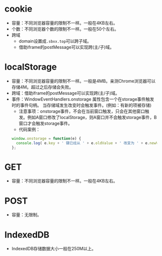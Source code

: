 # cookie
* 容量：不同浏览器容量的限制不一样。一般在4KB左右。
* 个数：不同浏览器个数的限制不一样。一般在50个左右。
* 跨域
    - domain设置成```.sbxx.top```可以跨子域。
    - 借助iframe的postMessage可以实现跨(主/子)域。

# localStorage
* 容量：不同浏览器容量的限制不一样。一般是4MB。亲测Chrome浏览器可以存储4M。超过之后存储会失败。
* 跨域：借助iframe的postMessage可以实现跨(主/子)域。
* 事件：WindowEventHandlers.onstorage 属性包含一个在storage事件触发时的事件句柄。 当存储域发生改变时会触发事件。(例如：有新的项被存储)
    - 注意事项：onstorage事件，不会在当前窗口触发，只会在其他窗口触发。例如A窗口修改了localStorage，则A窗口并不会触发storage事件，B窗口才会触发storage事件。
    - 代码案例：
    ```javascript
    window.onstorage = function(e) {
      console.log( e.key + ' 键已经从 ' + e.oldValue + ' 改变为 ' + e.newValue + '.');
    };
    ```

# GET
* 容量：不同浏览器容量的限制不一样。一般在4KB左右。

# POST
* 容量：无限制。

# IndexedDB
* IndexedDB存储数据大小一般在250M以上。

